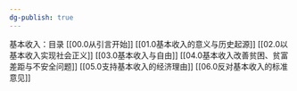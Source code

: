 ```yaml
---
dg-publish: true
---
```

基本收入：目录
[[00.0从引言开始]]
[[01.0基本收入的意义与历史起源]]
[[02.0以基本收入实现社会正义]]
[[03.0基本收入与自由]]
[[04.0基本收入改善贫困、贫富差距与不安全问题]]
[[05.0支持基本收入的经济理由]]
[[06.0反对基本收入的标准意见]]
